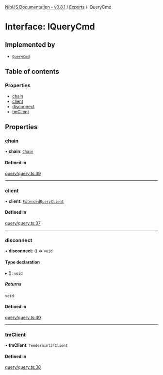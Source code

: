 [NibiJS Documentation - v0.8.1](../README.md) / [Exports](../nibijs.md) / IQueryCmd

# Interface: IQueryCmd

## Implemented by

- [`QueryCmd`](../classes/QueryCmd.md)

## Table of contents

### Properties

- [chain](IQueryCmd.md#chain)
- [client](IQueryCmd.md#client)
- [disconnect](IQueryCmd.md#disconnect)
- [tmClient](IQueryCmd.md#tmclient)

## Properties

### chain

• **chain**: [`Chain`](Chain.md)

#### Defined in

[query/query.ts:39](https://github.com/NibiruChain/ts-sdk/blob/d8a9441/packages/nibijs/src/query/query.ts#L39)

___

### client

• **client**: [`ExtendedQueryClient`](../nibijs.md#extendedqueryclient)

#### Defined in

[query/query.ts:37](https://github.com/NibiruChain/ts-sdk/blob/d8a9441/packages/nibijs/src/query/query.ts#L37)

___

### disconnect

• **disconnect**: () => `void`

#### Type declaration

▸ (): `void`

##### Returns

`void`

#### Defined in

[query/query.ts:40](https://github.com/NibiruChain/ts-sdk/blob/d8a9441/packages/nibijs/src/query/query.ts#L40)

___

### tmClient

• **tmClient**: `Tendermint34Client`

#### Defined in

[query/query.ts:38](https://github.com/NibiruChain/ts-sdk/blob/d8a9441/packages/nibijs/src/query/query.ts#L38)
